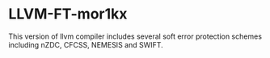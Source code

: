 # LLVM-FT-mor1kx
This version of llvm compiler includes several  soft error protection schemes including nZDC, CFCSS, NEMESIS and SWIFT.
